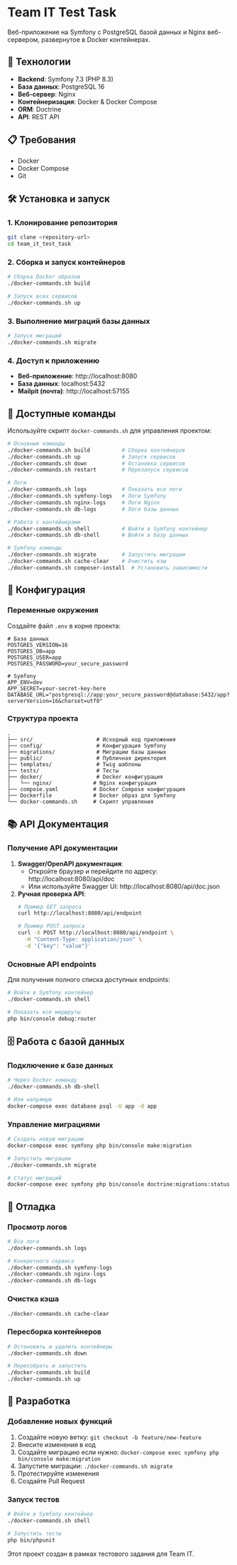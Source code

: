 # Team IT Test Task

Веб-приложение на Symfony с PostgreSQL базой данных и Nginx веб-сервером, развернутое в Docker контейнерах.

## 🚀 Технологии

- **Backend**: Symfony 7.3 (PHP 8.3)
- **База данных**: PostgreSQL 16
- **Веб-сервер**: Nginx
- **Контейнеризация**: Docker & Docker Compose
- **ORM**: Doctrine
- **API**: REST API

## 📋 Требования

- Docker
- Docker Compose
- Git

## 🛠 Установка и запуск

### 1. Клонирование репозитория
```bash
git clone <repository-url>
cd team_it_test_task
```

### 2. Сборка и запуск контейнеров
```bash
# Сборка Docker образов
./docker-commands.sh build

# Запуск всех сервисов
./docker-commands.sh up
```

### 3. Выполнение миграций базы данных
```bash
# Запуск миграций
./docker-commands.sh migrate
```

### 4. Доступ к приложению
- **Веб-приложение**: http://localhost:8080
- **База данных**: localhost:5432
- **Mailpit (почта)**: http://localhost:57155

## 📖 Доступные команды

Используйте скрипт `docker-commands.sh` для управления проектом:

```bash
# Основные команды
./docker-commands.sh build          # Сборка контейнеров
./docker-commands.sh up             # Запуск сервисов
./docker-commands.sh down           # Остановка сервисов
./docker-commands.sh restart        # Перезапуск сервисов

# Логи
./docker-commands.sh logs           # Показать все логи
./docker-commands.sh symfony-logs   # Логи Symfony
./docker-commands.sh nginx-logs     # Логи Nginx
./docker-commands.sh db-logs        # Логи базы данных

# Работа с контейнерами
./docker-commands.sh shell          # Войти в Symfony контейнер
./docker-commands.sh db-shell       # Войти в базу данных

# Symfony команды
./docker-commands.sh migrate        # Запустить миграции
./docker-commands.sh cache-clear    # Очистить кэш
./docker-commands.sh composer-install  # Установить зависимости
```

## 🔧 Конфигурация

### Переменные окружения
Создайте файл `.env` в корне проекта:

```env
# База данных
POSTGRES_VERSION=16
POSTGRES_DB=app
POSTGRES_USER=app
POSTGRES_PASSWORD=your_secure_password

# Symfony
APP_ENV=dev
APP_SECRET=your-secret-key-here
DATABASE_URL="postgresql://app:your_secure_password@database:5432/app?serverVersion=16&charset=utf8"
```

### Структура проекта
```
.
├── src/                    # Исходный код приложения
├── config/                 # Конфигурация Symfony
├── migrations/             # Миграции базы данных
├── public/                 # Публичная директория
├── templates/              # Twig шаблоны
├── tests/                  # Тесты
├── docker/                 # Docker конфигурация
│   └── nginx/             # Nginx конфигурация
├── compose.yaml           # Docker Compose конфигурация
├── Dockerfile             # Docker образ для Symfony
└── docker-commands.sh     # Скрипт управления
```

## 📚 API Документация

### Получение API документации

1. **Swagger/OpenAPI документация**:
   - Откройте браузер и перейдите по адресу: http://localhost:8080/api/doc
   - Или используйте Swagger UI: http://localhost:8080/api/doc.json
3. **Ручная проверка API**:
   ```bash
   # Пример GET запроса
   curl http://localhost:8080/api/endpoint
   
   # Пример POST запроса
   curl -X POST http://localhost:8080/api/endpoint \
     -H "Content-Type: application/json" \
     -d '{"key": "value"}'
   ```

### Основные API endpoints

Для получения полного списка доступных endpoints:

```bash
# Войти в Symfony контейнер
./docker-commands.sh shell

# Показать все маршруты
php bin/console debug:router
```

## 🗄 Работа с базой данных

### Подключение к базе данных
```bash
# Через Docker команду
./docker-commands.sh db-shell

# Или напрямую
docker-compose exec database psql -U app -d app
```

### Управление миграциями
```bash
# Создать новую миграцию
docker-compose exec symfony php bin/console make:migration

# Запустить миграции
./docker-commands.sh migrate

# Статус миграций
docker-compose exec symfony php bin/console doctrine:migrations:status
```

## 🐛 Отладка

### Просмотр логов
```bash
# Все логи
./docker-commands.sh logs

# Конкретного сервиса
./docker-commands.sh symfony-logs
./docker-commands.sh nginx-logs
./docker-commands.sh db-logs
```

### Очистка кэша
```bash
./docker-commands.sh cache-clear
```

### Пересборка контейнеров
```bash
# Остановить и удалить контейнеры
./docker-commands.sh down

# Пересобрать и запустить
./docker-commands.sh build
./docker-commands.sh up
```


## 📝 Разработка

### Добавление новых функций
1. Создайте новую ветку: `git checkout -b feature/new-feature`
2. Внесите изменения в код
3. Создайте миграцию если нужно: `docker-compose exec symfony php bin/console make:migration`
4. Запустите миграции: `./docker-commands.sh migrate`
5. Протестируйте изменения
6. Создайте Pull Request

### Запуск тестов
```bash
# Войти в Symfony контейнер
./docker-commands.sh shell

# Запустить тесты
php bin/phpunit
```


Этот проект создан в рамках тестового задания для Team IT. 